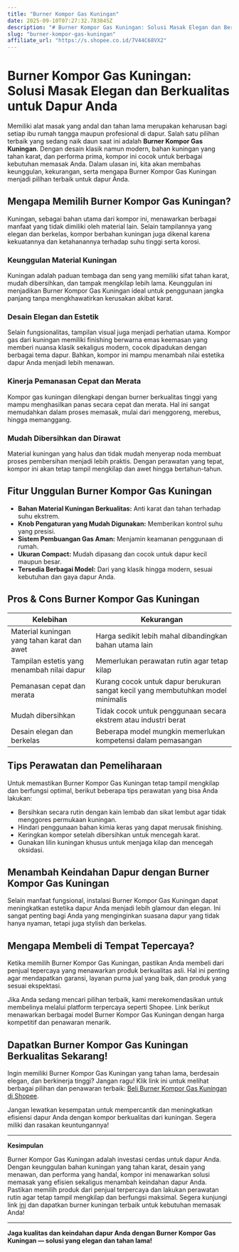 ```yaml
---
title: "Burner Kompor Gas Kuningan"
date: 2025-09-10T07:27:32.783045Z
description: "# Burner Kompor Gas Kuningan: Solusi Masak Elegan dan Berkualitas untuk Dapur Anda..."
slug: "burner-kompor-gas-kuningan"
affiliate_url: "https://s.shopee.co.id/7V44C68VX2"
---
```

# Burner Kompor Gas Kuningan: Solusi Masak Elegan dan Berkualitas untuk Dapur Anda

Memiliki alat masak yang andal dan tahan lama merupakan keharusan bagi setiap ibu rumah tangga maupun profesional di dapur. Salah satu pilihan terbaik yang sedang naik daun saat ini adalah **Burner Kompor Gas Kuningan**. Dengan desain klasik namun modern, bahan kuningan yang tahan karat, dan performa prima, kompor ini cocok untuk berbagai kebutuhan memasak Anda. Dalam ulasan ini, kita akan membahas keunggulan, kekurangan, serta mengapa Burner Kompor Gas Kuningan menjadi pilihan terbaik untuk dapur Anda.

## Mengapa Memilih Burner Kompor Gas Kuningan?

Kuningan, sebagai bahan utama dari kompor ini, menawarkan berbagai manfaat yang tidak dimiliki oleh material lain. Selain tampilannya yang elegan dan berkelas, kompor berbahan kuningan juga dikenal karena kekuatannya dan ketahanannya terhadap suhu tinggi serta korosi.

### Keunggulan Material Kuningan

Kuningan adalah paduan tembaga dan seng yang memiliki sifat tahan karat, mudah dibersihkan, dan tampak mengkilap lebih lama. Keunggulan ini menjadikan Burner Kompor Gas Kuningan ideal untuk penggunaan jangka panjang tanpa mengkhawatirkan kerusakan akibat karat.

### Desain Elegan dan Estetik

Selain fungsionalitas, tampilan visual juga menjadi perhatian utama. Kompor gas dari kuningan memiliki finishing berwarna emas keemasan yang memberi nuansa klasik sekaligus modern, cocok dipadukan dengan berbagai tema dapur. Bahkan, kompor ini mampu menambah nilai estetika dapur Anda menjadi lebih menawan.

### Kinerja Pemanasan Cepat dan Merata

Kompor gas kuningan dilengkapi dengan burner berkualitas tinggi yang mampu menghasilkan panas secara cepat dan merata. Hal ini sangat memudahkan dalam proses memasak, mulai dari menggoreng, merebus, hingga memanggang.

### Mudah Dibersihkan dan Dirawat

Material kuningan yang halus dan tidak mudah menyerap noda membuat proses pembersihan menjadi lebih praktis. Dengan perawatan yang tepat, kompor ini akan tetap tampil mengkilap dan awet hingga bertahun-tahun.

## Fitur Unggulan Burner Kompor Gas Kuningan

- **Bahan Material Kuningan Berkualitas:** Anti karat dan tahan terhadap suhu ekstrem.
- **Knob Pengaturan yang Mudah Digunakan:** Memberikan kontrol suhu yang presisi.
- **Sistem Pembuangan Gas Aman:** Menjamin keamanan penggunaan di rumah.
- **Ukuran Compact:** Mudah dipasang dan cocok untuk dapur kecil maupun besar.
- **Tersedia Berbagai Model:** Dari yang klasik hingga modern, sesuai kebutuhan dan gaya dapur Anda.

## Pros & Cons Burner Kompor Gas Kuningan

| Kelebihan | Kekurangan |
| ---------- | ------------ |
| Material kuningan yang tahan karat dan awet | Harga sedikit lebih mahal dibandingkan bahan utama lain |
| Tampilan estetis yang menambah nilai dapur | Memerlukan perawatan rutin agar tetap kilap |
| Pemanasan cepat dan merata | Kurang cocok untuk dapur berukuran sangat kecil yang membutuhkan model minimalis |
| Mudah dibersihkan | Tidak cocok untuk penggunaan secara ekstrem atau industri berat |
| Desain elegan dan berkelas | Beberapa model mungkin memerlukan kompetensi dalam pemasangan |

## Tips Perawatan dan Pemeliharaan

Untuk memastikan Burner Kompor Gas Kuningan tetap tampil mengkilap dan berfungsi optimal, berikut beberapa tips perawatan yang bisa Anda lakukan:

- Bersihkan secara rutin dengan kain lembab dan sikat lembut agar tidak menggores permukaan kuningan.
- Hindari penggunaan bahan kimia keras yang dapat merusak finishing.
- Keringkan kompor setelah dibersihkan untuk mencegah karat.
- Gunakan lilin kuningan khusus untuk menjaga kilap dan mencegah oksidasi.

## Menambah Keindahan Dapur dengan Burner Kompor Gas Kuningan

Selain manfaat fungsional, instalasi Burner Kompor Gas Kuningan dapat meningkatkan estetika dapur Anda menjadi lebih glamour dan elegan. Ini sangat penting bagi Anda yang menginginkan suasana dapur yang tidak hanya nyaman, tetapi juga stylish dan berkelas.

## Mengapa Membeli di Tempat Tepercaya?

Ketika memilih Burner Kompor Gas Kuningan, pastikan Anda membeli dari penjual tepercaya yang menawarkan produk berkualitas asli. Hal ini penting agar mendapatkan garansi, layanan purna jual yang baik, dan produk yang sesuai ekspektasi.

Jika Anda sedang mencari pilihan terbaik, kami merekomendasikan untuk membelinya melalui platform terpercaya seperti Shopee. Link berikut menawarkan berbagai model Burner Kompor Gas Kuningan dengan harga kompetitif dan penawaran menarik.

## Dapatkan Burner Kompor Gas Kuningan Berkualitas Sekarang!

Ingin memiliki Burner Kompor Gas Kuningan yang tahan lama, berdesain elegan, dan berkinerja tinggi? Jangan ragu! Klik link ini untuk melihat berbagai pilihan dan penawaran terbaik: [Beli Burner Kompor Gas Kuningan di Shopee](https://s.shopee.co.id/7V44C68VX2).

Jangan lewatkan kesempatan untuk mempercantik dan meningkatkan efisiensi dapur Anda dengan kompor berkualitas dari kuningan. Segera miliki dan rasakan keuntungannya!

---

**Kesimpulan**

Burner Kompor Gas Kuningan adalah investasi cerdas untuk dapur Anda. Dengan keunggulan bahan kuningan yang tahan karat, desain yang menawan, dan performa yang handal, kompor ini menawarkan solusi memasak yang efisien sekaligus menambah keindahan dapur Anda. Pastikan memilih produk dari penjual terpercaya dan lakukan perawatan rutin agar tetap tampil mengkilap dan berfungsi maksimal. Segera kunjungi link [ini](https://s.shopee.co.id/7V44C68VX2) dan dapatkan burner kuningan terbaik untuk kebutuhan memasak Anda!

---

**Jaga kualitas dan keindahan dapur Anda dengan Burner Kompor Gas Kuningan — solusi yang elegan dan tahan lama!**